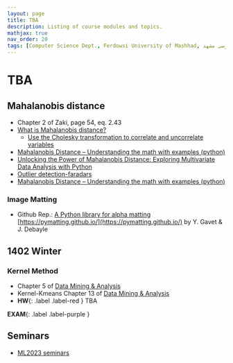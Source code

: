 ```yaml
---
layout: page
title: TBA
description: Listing of course modules and topics.
mathjax: true
nav_order: 20
tags: [Computer Science Dept., Ferdowsi University of Mashhad, علوم کامپیوتر دانشگاه فردوسی مشهد]
---
```


# TBA

## Mahalanobis distance

* Chapter 2 of Zaki, page 54, eq. 2.43
* [What is Mahalanobis distance?](https://blogs.sas.com/content/iml/2012/02/15/what-is-mahalanobis-distance.html)
  - [Use the Cholesky transformation to correlate and uncorrelate variables](https://blogs.sas.com/content/iml/2012/02/08/use-the-cholesky-transformation-to-correlate-and-uncorrelate-variables.html)
* [Mahalanobis Distance – Understanding the math with examples (python)](https://www.machinelearningplus.com/statistics/mahalanobis-distance/)
* [Unlocking the Power of Mahalanobis Distance: Exploring Multivariate Data Analysis with Python](https://medium.com/@the_daft_introvert/mahalanobis-distance-5c11a757b099)
* [Outlier detection-faradars](https://blog.faradars.org/%D8%AF%D8%A7%D8%AF%D9%87%E2%80%8C-%D9%BE%D8%B1%D8%AA-%D8%A8%D8%A7-%D9%81%D8%A7%D8%B5%D9%84%D9%87-%D9%85%D8%A7%D9%87%D8%A7%D9%84%D8%A7%D9%86%D9%88%D8%A8%DB%8C%D8%B3/)
* [Mahalanobis Distance – Understanding the math with examples (python)](https://www.machinelearningplus.com/statistics/mahalanobis-distance/)


### Image Matting
- Github Rep.: [A Python library for alpha matting](https://github.com/pymatting/pymatting) [https://pymatting.github.io/](https://pymatting.github.io/) by Y. Gavet & J. Debayle  


## 1402 Winter
### <a name="L11"></a>Kernel Method
    
- Chapter 5 of [Data Mining & Analysis](https://dataminingbook.info/)  
- Kernel-Kmeans Chapter 13 of [Data Mining & Analysis](https://dataminingbook.info/) 
- **HW**{: .label .label-red } TBA

**EXAM**{: .label .label-purple }

## Seminars

- [ML2023 seminars](https://github.com/adasegroup/ML2023_seminars)